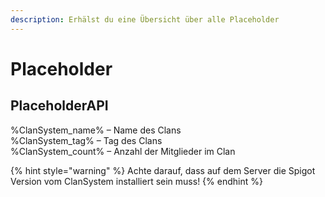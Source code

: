 ```yaml
---
description: Erhälst du eine Übersicht über alle Placeholder
---
```


# Placeholder

## PlaceholderAPI
  %ClanSystem_name% – Name des Clans<br>%ClanSystem_tag% – Tag des Clans<br>%ClanSystem_count% – Anzahl der Mitglieder im Clan<br>
  
  
{% hint style="warning" %} 
Achte darauf, dass auf dem Server die Spigot Version vom ClanSystem installiert sein muss!
{% endhint %}

